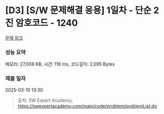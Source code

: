 # [D3] [S/W 문제해결 응용] 1일차 - 단순 2진 암호코드 - 1240 

[문제 링크](https://swexpertacademy.com/main/code/problem/problemDetail.do?contestProbId=AV15FZuqAL4CFAYD) 

### 성능 요약

메모리: 27,008 KB, 시간: 116 ms, 코드길이: 2,095 Bytes

### 제출 일자

2025-03-10 13:30



> 출처: SW Expert Academy, https://swexpertacademy.com/main/code/problem/problemList.do